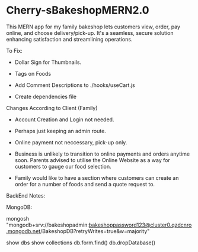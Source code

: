 # Cherry-sBakeshopMERN2.0
This MERN app for my family bakeshop lets customers view, order, pay online, and choose delivery/pick-up. It's a seamless, secure solution enhancing satisfaction and streamlining operations.


To Fix: 
- Dollar Sign for Thumbnails. 
- Tags on Foods
- Add Comment Descriptions to ./hooks/useCart.js

- Create dependencies file

Changes According to Client (Family)
* Account Creation and Login not needed.
* Perhaps just keeping an admin route.
* Online payment not neccessary, pick-up only.

* Business is unlikely to transition to online payments and orders anytime soon. Parents advised to utilise the Online Website as a way for customers to gauge our food selection.
* Family would like to have a section where customers can create an order for a number of foods and send a quote request to.


BackEnd Notes: 


MongoDB: 

mongosh "mongodb+srv://bakeshopadmin:bakeshoppassword123@cluster0.qzdcnro.mongodb.net/BakeshopDB?retryWrites=true&w=majority"

show dbs
show collections
db.form.find()
db.dropDatabase()

